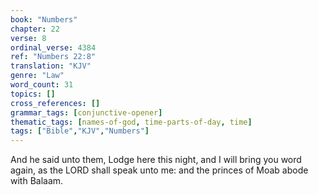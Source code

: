 ```yaml
---
book: "Numbers"
chapter: 22
verse: 8
ordinal_verse: 4384
ref: "Numbers 22:8"
translation: "KJV"
genre: "Law"
word_count: 31
topics: []
cross_references: []
grammar_tags: [conjunctive-opener]
thematic_tags: [names-of-god, time-parts-of-day, time]
tags: ["Bible","KJV","Numbers"]
---
```

And he said unto them, Lodge here this night, and I will bring you word again, as the LORD shall speak unto me: and the princes of Moab abode with Balaam.
